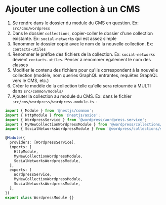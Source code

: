 # Ajouter une collection à un CMS
1. Se rendre dans le dossier du module du CMS en question. Ex: `src/cms/wordpress`
2. Dans le dossier `collections`, copier-coller le dossier d'une collection existante. Ex: `social-networks` qui est assez simple
3. Renommer le dossier copié avec le nom de la nouvelle collection. Ex: `contacts-utiles`
4. Renommer le préfixe des fichiers de la collection. Ex: `social-networks` devient `contacts-utiles`. Penser à renommer également le nom des classes
5. Modifier le contenu des fichiers pour qu'ils correspondent à la nouvelle collection (modèle, nom queries GraphQL entrantes, requêtes GraphQL vers le CMS, etc.)
6. Créer le modèle de la collection telle qu'elle sera retournée à MULTI dans `src/common/models/`
7. Ajouter la collection au module du CMS. Ex: dans le fichier `src/cms/wordpress/wordpress.module.ts` :
```typescript
import { Module } from '@nestjs/common';
import { HttpModule } from '@nestjs/axios';
import { WordpressService } from '@wordpress/wordpress.service';
import { MyNewCollectionWordpressModule } from '@wordpress/collections/my-new-collection/my-new-collection.wordpress.module';
import { SocialNetworksWordpressModule } from '@wordpress/collections/social-networks/social-networks.wordpress.module';

@Module({
  providers: [WordpressService],
  imports: [
    HttpModule,
    MyNewCollectionWordpressModule,
    SocialNetworksWordpressModule,
  ],
  exports: [
    WordpressService,
    MyNewCollectionWordpressModule,
    SocialNetworksWordpressModule,
  ],
})
export class WordpressModule {}
```
